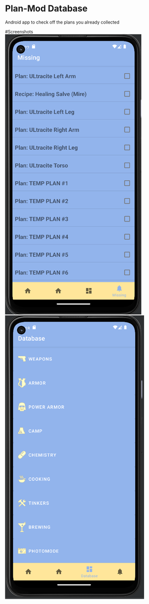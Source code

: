 # Plan-Mod Database
Android app to check off the plans you already collected

#Screenshots
![s1](screenshots/s1.png)
![s2](screenshots/s2.png)